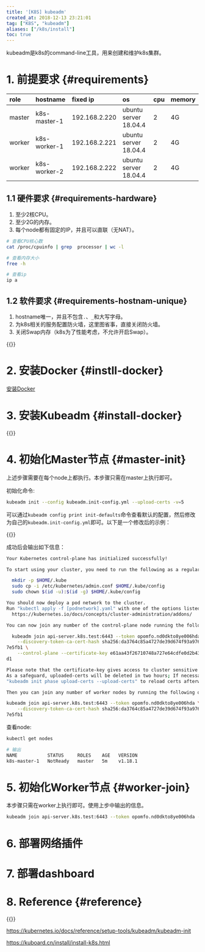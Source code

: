 ```yaml
---
title: '[K8S] kubeadm'
created_at: 2018-12-13 23:21:01
tag: ["K8S", "kubeadm"]
aliases: ["/k8s/install"]
toc: true
---
```


kubeadm是k8s的command-line工具，用来创建和维护k8s集群。

# 1. 前提要求 {#requirements}

| role   | hostname     | fixed ip      | os                    | cpu  | memory |
| :----- | :----------- | :------------ | :-------------------- | :--- | :----- |
| master | k8s-master-1 | 192.168.2.220 | ubuntu server 18.04.4 | 2    | 4G     |
| worker | k8s-worker-1 | 192.168.2.221 | ubuntu server 18.04.4 | 2    | 4G     |
| worker | k8s-worker-2 | 192.168.2.222 | ubuntu server 18.04.4 | 2    | 4G     |

## 1.1 硬件要求 {#requirements-hardware}

1. 至少2核CPU。
2. 至少2G的内存。
3. 每个node都有固定的IP，并且可以直联（无NAT）。

```bash
# 查看CPU核心数
cat /proc/cpuinfo | grep  processor | wc -l

# 查看内存大小
free -h

# 查看ip
ip a
```

## 1.2 软件要求 {#requirements-hostnam-unique} 

1. hostname唯一，并且不包含`.`、`_`和大写字母。
2. 为k8s相关的服务配置防火墙，这里图省事，直接关闭防火墙。
3. 关闭Swap内存（k8s为了性能考虑，不允许开启Swap）。

{{<highlight-file file="1.prerequisites.sh" lang="bash">}}


# 2. 安装Docker {#instll-docker}

[安装Docker][docker-install]

# 3. 安装Kubeadm {#install-docker}

{{<highlight-file file="2.kubeadm.install.sh" lang="bash">}}

# 4. 初始化Master节点 {#master-init}

上述步骤需要在每个node上都执行。本步骤只需在master上执行即可。

初始化命令:
```bash
kubeadm init --config kubeadm.init-config.yml --upload-certs -v=5
```

可以通过`kubeadm config print init-defaults`命令查看默认的配置，然后修改为自己的`kubeadm.init-config.yml`即可。以下是一个修改后的示例：

{{<highlight-file file="kubeadm.init-config.yml" lang="yml">}}

成功后会输出如下信息：
```bash
Your Kubernetes control-plane has initialized successfully!

To start using your cluster, you need to run the following as a regular user:

  mkdir -p $HOME/.kube
  sudo cp -i /etc/kubernetes/admin.conf $HOME/.kube/config
  sudo chown $(id -u):$(id -g) $HOME/.kube/config

You should now deploy a pod network to the cluster.
Run "kubectl apply -f [podnetwork].yaml" with one of the options listed at:
  https://kubernetes.io/docs/concepts/cluster-administration/addons/

You can now join any number of the control-plane node running the following command on each as root:

  kubeadm join api-server.k8s.test:6443 --token opomfo.nd0dkto8ye006hda \
    --discovery-token-ca-cert-hash sha256:da3764c85a4727de39d674f93a976c617f15f49ca11b2a68bc850c5789
7e5fb1 \
    --control-plane --certificate-key e61aa43f26710748a727e64cdfe0d2b43ae4470a1f81bb1589e8f051d0163b
d1

Please note that the certificate-key gives access to cluster sensitive data, keep it secret!
As a safeguard, uploaded-certs will be deleted in two hours; If necessary, you can use
"kubeadm init phase upload-certs --upload-certs" to reload certs afterward.

Then you can join any number of worker nodes by running the following on each as root:

kubeadm join api-server.k8s.test:6443 --token opomfo.nd0dkto8ye006hda \
    --discovery-token-ca-cert-hash sha256:da3764c85a4727de39d674f93a976c617f15f49ca11b2a68bc850c5789
7e5fb1
```

查看node:
```bash
kubectl get nodes

# 输出
NAME           STATUS     ROLES    AGE   VERSION
k8s-master-1   NotReady   master   5m    v1.18.1
```

# 5. 初始化Worker节点 {#worker-join}

本步骤只需在worker上执行即可。使用上步中输出的信息。
```bash
kubeadm join api-server.k8s.test:6443 --token opomfo.nd0dkto8ye006hda --discovery-token-ca-cert-hash sha256:da3764c85a4727de39d674f93a976c617f15f49ca11b2a68bc850c5789
```

# 6. 部署网络插件 

# 7. 部署dashboard

# 8. Reference {#reference}

{{<file-list regularExpression="^.*\.sh$">}}

https://kubernetes.io/docs/reference/setup-tools/kubeadm/kubeadm-init

https://kuboard.cn/install/install-k8s.html


[docker-install]:/docker/install
